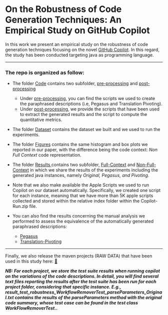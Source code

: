 # On the Robustness of Code Generation Techniques: An Empirical Study on GitHub Copilot

In this work we present an empirical study on the robustness of code generation techniques focusing on the novel <a href="https://copilot.github.com">GitHub Copilot</a>.
In this regard, the study has been conducted targeting java as programming language.

----------------

### The repo is organized as follow:

* The folder <a href="https://github.com/copilot-robustness/robustness/tree/main/Code">Code</a> contains two subfolder, <a href="https://github.com/copilot-robustness/robustness/tree/main/Code/pre-processing">pre-processing</a> and <a href="https://github.com/copilot-robustness/robustness/tree/main/Code/post-processing">post-processing</a>
  <br>
  * Under <a href="https://github.com/copilot-robustness/robustness/tree/main/Code/pre-processing">pre-processing</a>, you can find the scripts we used to create the paraphrased descriptions (i.e, Pegasus and Translation Pivoting). 
    <br>
  * Under <a href="https://github.com/copilot-robustness/robustness/tree/main/Code/post-processing">post-processing</a>, we provide the scripts that have been used to extract the generated results and the script to compute the quantitative metrics.

* The folder <a href="https://github.com/copilot-robustness/robustness/tree/main/Dataset">Dataset</a> contains the dataset we built and we used to run the experiments.

* The folder <a href="https://github.com/copilot-robustness/robustness/tree/main/Figures">Figures</a> contains the same histogram and box plots we reported in our paper, with the difference being the code context: *Non Full Context* code representation.


* The folder <a href="https://github.com/copilot-robustness/robustness/tree/main/Results"> Results </a> contains two subfolder, <a href="https://github.com/copilot-robustness/robustness/tree/main/Results/Full-Context">Full-Context</a> and <a href="https://github.com/copilot-robustness/robustness/tree/main/Results/Non-Full-Context">Non-Full-Context</a> in which we share the results of the experiments including the generated java instances, namely *Original, Pegasus, and Pivoting.*
* Note that we also make available the Apple Scripts we used to run Copilot on our dataset automatically. Specifically, we created one script for each instance, meaning that we have more than 5K apple scripts collected and stored within the relative index folder within the Copilot-Run.zip file.


* You can also find the results concerning the manual analysis we performed to assess the equivalence of the automatically generated paraphrased descriptions:
    - <a href="https://drive.google.com/file/d/1S74eIsNo_s9ADoOz7Fbz4wtnLwKNcWYh/view?usp=sharing">Pegasus</a>
    - <a href="https://drive.google.com/file/d/1HGCB8YHfw9Wb147xWZ2DVnLtVvm-s1nl/view?usp=sharing">Translation-Pivoting</a>



----------------

Finally, we also release the maven projects (RAW DATA) that have been used in this study here: <a href="https://drive.google.com/drive/folders/1-GzsIS0catAlxki1VjHQHGIetrRDh0Gt?usp=sharing">:open_file_folder:</a>

<b><i>NB: For each project, we store the test suite results when running copilot on the variations of the code descriptions. In detail, you will find several text files reporting the results after the test suite has been run for each project folder, considering that specific instance. E.g., *result_test_robustness_WorkflowRemoverTest_parseParameters_Original.txt* contains the results of the parseParameters method with the original code summary, whose test case can be found in the test class WorkFlowRemoverTest..</i>
</b>

